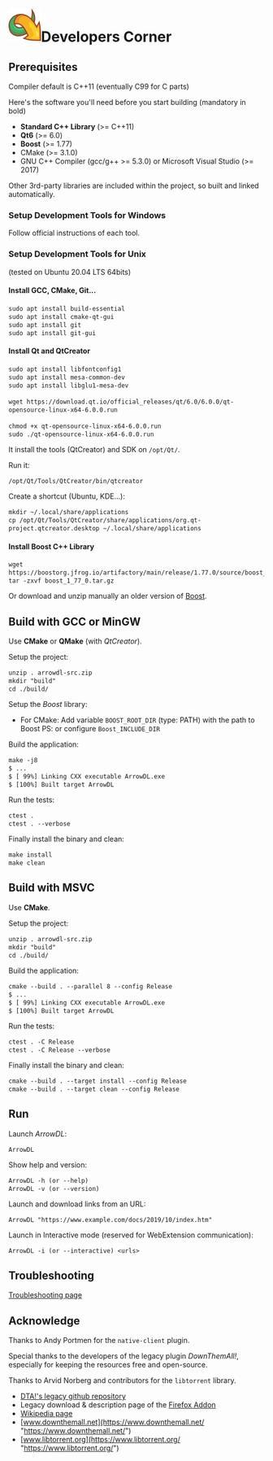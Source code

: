 <img align="left" src="./src/resources/logo/icon64.png">

# Developers Corner

## Prerequisites

Compiler default is C++11 (eventually C99 for C parts)

Here's the software you'll need before you start building (mandatory in bold)

- **Standard C++ Library** (>= C++11)
- **Qt6** (>= 6.0)
- **Boost** (>= 1.77)
- CMake (>= 3.1.0)
- GNU C++ Compiler (gcc/g++ >= 5.3.0)
  or Microsoft Visual Studio (>= 2017)

Other 3rd-party libraries are included within the project, so built and linked
automatically.


### Setup Development Tools for Windows

Follow official instructions of each tool.


### Setup Development Tools for Unix

(tested on Ubuntu 20.04 LTS 64bits)

#### Install GCC, CMake, Git...

    sudo apt install build-essential
    sudo apt install cmake-qt-gui
    sudo apt install git
    sudo apt install git-gui
    
#### Install Qt and QtCreator

    sudo apt install libfontconfig1
    sudo apt install mesa-common-dev
    sudo apt install libglu1-mesa-dev
    
    wget https://download.qt.io/official_releases/qt/6.0/6.0.0/qt-opensource-linux-x64-6.0.0.run

    chmod +x qt-opensource-linux-x64-6.0.0.run
    sudo ./qt-opensource-linux-x64-6.0.0.run

It install the tools (QtCreator) and SDK on `/opt/Qt/`.

Run it:

    /opt/Qt/Tools/QtCreator/bin/qtcreator

Create a shortcut (Ubuntu, KDE...):

    mkdir ~/.local/share/applications
    cp /opt/Qt/Tools/QtCreator/share/applications/org.qt-project.qtcreator.desktop ~/.local/share/applications



#### Install Boost C++ Library

    wget https://boostorg.jfrog.io/artifactory/main/release/1.77.0/source/boost_1_77_0.tar.bz2
    tar -zxvf boost_1_77_0.tar.gz


Or download and unzip manually an older version of [Boost](https://www.boost.org/users/history/).


## Build with GCC or MinGW

Use **CMake** or **QMake** (with *QtCreator*).

Setup the project:

    unzip . arrowdl-src.zip
    mkdir "build"
    cd ./build/

Setup the *Boost* library:

- For CMake:
    Add variable `BOOST_ROOT_DIR` (type: PATH) with the path to Boost
    PS: or configure `Boost_INCLUDE_DIR`


Build the application:

    make -j8
    $ ...
    $ [ 99%] Linking CXX executable ArrowDL.exe
    $ [100%] Built target ArrowDL


Run the tests:

    ctest .
    ctest . --verbose


Finally install the binary and clean:

    make install
    make clean


## Build with MSVC

Use **CMake**.

Setup the project:

    unzip . arrowdl-src.zip
    mkdir "build"
    cd ./build/


Build the application:

    cmake --build . --parallel 8 --config Release
    $ ...
    $ [ 99%] Linking CXX executable ArrowDL.exe
    $ [100%] Built target ArrowDL


Run the tests:

    ctest . -C Release
    ctest . -C Release --verbose


Finally install the binary and clean:

    cmake --build . --target install --config Release
    cmake --build . --target clean --config Release


## Run

Launch *ArrowDL*:

    ArrowDL

Show help and version:

    ArrowDL -h (or --help)
    ArrowDL -v (or --version)

Launch and download links from an URL:

    ArrowDL "https://www.example.com/docs/2019/10/index.htm"


Launch in Interactive mode (reserved for WebExtension communication):

    ArrowDL -i (or --interactive) <urls>


## Troubleshooting

[Troubleshooting page](TROUBLESHOOTING.md "TROUBLESHOOTING.md")


## Acknowledge

Thanks to Andy Portmen for the `native-client` plugin.

Special thanks to the developers of the legacy plugin *DownThemAll!*, especially for keeping the resources free and open-source.

Thanks to Arvid Norberg and contributors for the `libtorrent` library.

 - [DTA!'s legacy github repository](https://github.com/downthemall/downthemall "https://github.com/downthemall/downthemall")
 - Legacy download & description page of the [Firefox Addon](https://addons.mozilla.org/en-US/firefox/addon/downthemall/ "https://addons.mozilla.org/en-US/firefox/addon/downthemall/")
 - [Wikipedia page](https://en.wikipedia.org/wiki/DownThemAll! "https://en.wikipedia.org/wiki/DownThemAll!") 
 - [www.downthemall.net](https://www.downthemall.net/ "https://www.downthemall.net/")
 - [www.libtorrent.org](https://www.libtorrent.org/ "https://www.libtorrent.org/")

